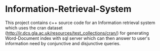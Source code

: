 # Information-Retrieval-System
This project contains c++ source code for an Information retrieval system which uses the cran dataset (http://ir.dcs.gla.ac.uk/resources/test_collections/cran/) for generating Word-Document index with sql server which can then answer to user's information need by conjunctive and disjunctive queries.
